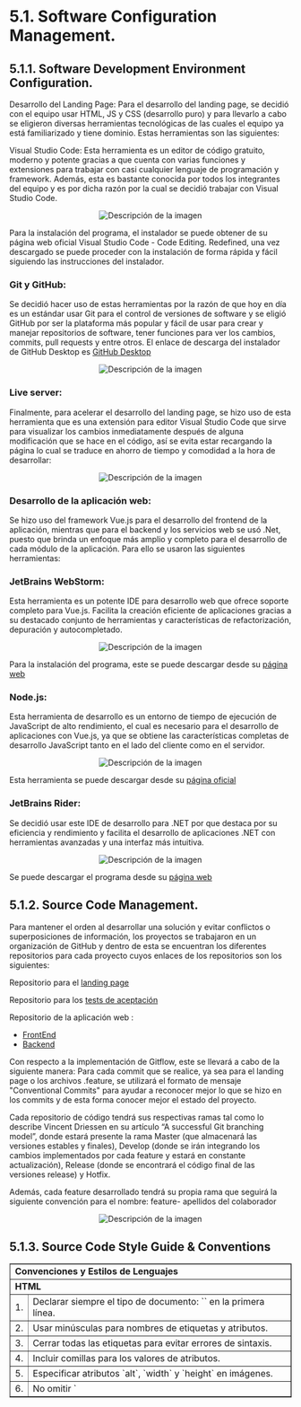 # 5.1. Software Configuration Management.

## 5.1.1. Software Development Environment Configuration.

 
 Desarrollo del Landing Page: Para el desarrollo del landing page, se decidió con el equipo usar HTML, JS y CSS (desarrollo puro) y para llevarlo a cabo se eligieron diversas herramientas tecnológicas de las cuales el equipo ya está familiarizado y tiene  dominio. Estas herramientas son las siguientes:

 Visual Studio Code: Esta herramienta es un editor de código gratuito, moderno y potente gracias a que cuenta con varias funciones y extensiones para trabajar con casi cualquier lenguaje de programación y framework. Además, esta es bastante conocida por todos los integrantes del equipo y es por dicha razón por la cual se decidió trabajar con Visual Studio Code.
 <p>

<div style="text-align: center;">
    <img src="https://github.com/user-attachments/assets/722507b6-6a9a-4c21-888b-f77dde874d52" alt="Descripción de la imagen">
</div>

<p>

Para la instalación del programa, el instalador se puede obtener de su página web oficial Visual Studio Code - Code Editing. Redefined, una vez descargado se puede proceder con la instalación de forma rápida y fácil siguiendo las instrucciones del instalador. 
### Git y GitHub:

 Se decidió hacer uso de estas herramientas por la razón de que hoy en día es un estándar usar Git para el control de versiones de software y se eligió GitHub por ser la plataforma más popular y fácil de usar para crear y manejar repositorios de software, tener funciones para ver los cambios, commits, pull requests y entre otros. El enlace de descarga del instalador de GitHub Desktop es [GitHub Desktop](https://github.com/apps/desktop)


<div style="text-align: center;">
    <img src="https://github.com/user-attachments/assets/ff491b7b-1eaa-4c21-b23d-738291b25da5" alt="Descripción de la imagen">
</div>



### Live server: 

Finalmente, para acelerar el desarrollo del landing page, se hizo uso de esta herramienta que es una extensión para editor Visual Studio Code que sirve para visualizar los cambios inmediatamente después de alguna modificación que se hace en el código, así se evita estar recargando la página lo cual se traduce en ahorro de tiempo y comodidad a la hora de desarrollar:




<div style="text-align: center;">
    <img src="https://github.com/user-attachments/assets/708d1b66-1414-47d3-9368-02fb18735db8" alt="Descripción de la imagen">
</div>






### Desarrollo de la aplicación web:

 Se hizo uso del framework Vue.js para el desarrollo del frontend de la aplicación, mientras que para el backend y los servicios web se usó .Net, puesto que brinda un enfoque más amplio y completo para el desarrollo de cada módulo de la aplicación. Para ello se usaron las siguientes herramientas:

### JetBrains WebStorm:
 Esta herramienta es un potente IDE para desarrollo web que ofrece soporte completo para Vue.js. Facilita la creación eficiente de aplicaciones gracias a su destacado conjunto de herramientas y características de refactorización, depuración y autocompletado.





<div style="text-align: center;">
    <img src="https://github.com/user-attachments/assets/b685f4b4-87a6-444f-b863-968ba319a113" alt="Descripción de la imagen">
</div>



Para la instalación del programa, este se puede descargar desde su [página web](https://www.jetbrains.com/webstorm/)


### Node.js: 

Esta herramienta de desarrollo es un entorno de tiempo de ejecución de JavaScript de alto rendimiento, el cual es necesario para el desarrollo de aplicaciones con Vue.js, ya que se obtiene las características completas de desarrollo JavaScript tanto en el lado del cliente como en el servidor.



<div style="text-align: center;">
    <img src="https://github.com/user-attachments/assets/3644a69e-af40-410a-995b-7bbb6efbf302" alt="Descripción de la imagen">
</div>



 Esta herramienta se puede descargar desde su [página oficial](https://nodejs.org/es) 


### JetBrains Rider: 
 
 Se decidió usar este IDE de desarrollo para .NET por que destaca por su eficiencia y rendimiento y facilita el desarrollo de aplicaciones .NET con herramientas avanzadas y una interfaz más intuitiva.


<div style="text-align: center;">
    <img src="https://github.com/user-attachments/assets/b172f86a-4abf-435d-bd85-b59084ac7dda" alt="Descripción de la imagen">
</div>

Se puede descargar el programa desde su [página web](https://www.jetbrains.com/es-es/rider/) 

## 5.1.2. Source Code Management.

 
 Para mantener el orden al desarrollar una solución y evitar conflictos o superposiciones de información, los proyectos se trabajaron en un organización de GitHub y dentro de esta se encuentran los diferentes repositorios para cada proyecto cuyos enlaces de los repositorios son los siguientes:



Repositorio para el [landing page](https://github.com/SoftWave-Studio/StudyStay-LandigPage)


Repositorio para los [tests de aceptación]() 


Repositorio de la aplicación web : 
- [FrontEnd](https://github.com/SoftWave-Studio/StudyStay-FrontEnd)
- [Backend](https://github.com/SoftWave-Studio/StudyStay-BackEnd)



Con respecto a la implementación de Gitflow, este se llevará a cabo de la siguiente manera:
Para cada commit que se realice, ya sea para el landing page o los archivos .feature, se utilizará el formato de mensaje "Conventional Commits" para ayudar a reconocer mejor lo que se hizo en los commits y  de esta forma conocer mejor el estado del proyecto.

Cada repositorio de código tendrá sus respectivas ramas tal como lo describe Vincent Driessen en su artículo “A successful Git branching model”, donde estará presente la rama Master (que almacenará las versiones estables y finales), Develop (donde se irán integrando los cambios implementados por cada feature y estará en constante actualización), Release (donde se encontrará el código final de las versiones release) y Hotfix.

Además, cada feature desarrollado tendrá su propia rama que seguirá la siguiente convención para el nombre: feature- apellidos del colaborador


<div style="text-align: center;">
    <img src="https://github.com/user-attachments/assets/c6fcbb79-0a69-4916-a592-e0552e6eb475" alt="Descripción de la imagen">
</div>




## 5.1.3. Source Code Style Guide & Conventions

<table align="center" border="1" width="100%" style="text-align:left;"> <tbody> <tr> <td colspan="2"><strong>Convenciones y Estilos de Lenguajes</strong></td> </tr> <tr> <td colspan="2"><strong>HTML</strong></td> </tr> <tr> 
<td>1.</td> <td>Declarar siempre el tipo de documento: `<!DOCTYPE html>` en la primera línea.</td> 
</tr> <tr> <td>2.</td> <td>Usar minúsculas para nombres de etiquetas y atributos.</td> </tr> <tr> 
<td>3.</td> <td>Cerrar todas las etiquetas para evitar errores de sintaxis.</td> </tr> <tr> 
<td>4.</td> <td>Incluir comillas para los valores de atributos.</td> </tr> <tr> <td>5.</td> 
<td>Especificar atributos `alt`, `width` y `height` en imágenes.</td> </tr> <tr> <td>6.</td> 
<td>No omitir `<title>` ni metadatos `<meta>` para SEO.</td> </tr> 
<tr> <td colspan="2"><strong>CSS</strong></td> </tr> <tr> <td>1.</td> <td>Usar nombres de clases generales y descriptivos.</td> </tr> <tr> <td>2.</td> <td>Usar nombres de clase cortos.</td> 
</tr> <tr> <td>3.</td> <td>Separar palabras en nombres de clase solo con guiones.</td> </tr> 
<tr> <td>4.</td> <td>Evitar selectores de ID; preferir selectores de clase.</td> </tr> <tr> 
<td>5.</td> <td>Usar propiedades abreviadas para reducir líneas de código.</td> </tr> <tr> 
<td colspan="2"><strong>JavaScript</strong></td> </tr> <tr> <td>1.</td> <td>Usar nombres cortos 
y claros para variables y funciones.</td> </tr> <tr> <td>2.</td> <td>Evitar el uso de variables 
globales (no usar `var`).</td> </tr> <tr> <td>3.</td> <td>Comentar y documentar líneas de código
complejas.</td> </tr> <tr> <td>4.</td> <td>Usar notaciones sencillas y comprensibles.</td> 
</tr> <tr> <td colspan="2"><strong>Gherkin</strong></td> </tr> <tr> <td>1.</td> <td>Diferenciar 
bloques “Given-When-Then” con buena indentación.</td> </tr> <tr> <td>2.</td> <td>Usar tablas para 
pasos que requieran más información.</td> </tr> <tr> <td>3.</td> <td>Usar comillas simples para 
parámetros.</td> </tr> <tr> <td>4.</td> <td>Separar escenarios con comentarios para mayor claridad.</td> 
</tr> <tr> <td colspan="2"><strong>C#</strong></td> </tr> <tr> <td>1.</td> <td>Usar interpolación de 
cadenas para concatenaciones cortas.</td> </tr> <tr> <td>2.</td> <td>Usar `StringBuilder` en bucles para grandes cantidades 
de texto.</td> </tr> <tr> <td>3.</td> <td>Usar `var` cuando 
el tipo pueda inferirse.</td> </tr> <tr> <td>4.</td> <td>Usar `using` para gestionar recursos `IDisposable`.</td> </tr> <tr> <td>5.</td> 
<td>Usar `&&` y `||` para evitar errores de evaluación.</td> </tr> <tr> <td>6.</td> <td>Usar inicializadores de objetos para simplificar la creación.</td> </tr> <tr> <td>7.</td> <td>Usar expresiones lambda para definir delegados anónimos.</td> </tr> <tr> <td>8.</td>
<td>Alinear cláusulas de consulta en LINQ para mejorar claridad.</td> </tr> <tr> <td colspan="2"><strong>Vue.js</strong></td> </tr> <tr> 
<td>1.</td> <td>Usar `v-bind` y `v-on` para enlazar datos y eventos.</td> </tr> <tr> <td>2.</td> <td>Dividir la interfaz en componentes reutilizables.</td> </tr> <tr> <td>3.</td> <td>Usar `props` y eventos para la comunicación entre componentes.</td> </tr> 
<tr> <td>4.</td> <td>Usar `computed` y `watch` para propiedades dependientes.</td> </tr> <tr> <td>5.</td> 
<td>Usar `v-model` para enlaces bidireccionales.</td> </tr> <tr> <td>6.</td> <td>Usar `v-if`, `v-else` y `v-show` para el renderizado condicional.</td> </tr> <tr> <td>7.</td> <td>Usar `v-for` para renderizar listas.</td> </tr> <tr> <td>8.</td> <td>Usar Vuex para gestionar el estado global de la aplicación.</td> </tr> <tr> <td colspan="2"><strong>ASP.Net</strong></td> </tr> <tr> <td>1.</td> <td>Usar el sufijo `Async` en métodos asíncronos.</td> </tr> <tr> <td>2.</td> 
<td>Seguir los ajustes predeterminados de Visual Studio.</td> </tr> <tr> <td>3.</td> <td>Usar `var` siempre que sea posible.</td> </tr> <tr> <td>4.</td> <td>Ser sensible a diferencias entre sistemas operativos.</td> </tr> <tr> <td>5.</td> <td>Evitar métodos de extensión innecesarios.</td> </tr> <tr> <td>6.</td> <td>Escribir comentarios de documentación para APIs públicas.</td> </tr> <tr> <td>7.</td> 
<td>Nombrar y organizar clases y métodos de prueba de forma consistente.</td>
## 5.1.4. Software Deployment Configuration.

A continuación, se dará a conocer el proceso del despliegue del las aplicaciones para que estas puedan ser visualizadas por el público y todo internet.

### Landing Page: 

Para este caso se usó el servicio “GitHub Pages” en donde se desplegará la aplicación automáticamente desde una rama de GitHub y este generará un enlace con un dominio establecido para acceder a la página. Para realizar esto se realizaron los siguientes pasos:

1. Una vez que se haya lanzado el release al repositorio y las ramas estén actualizadas, se procede a ingresar a GitHub, luego acceder al repositorio del proyecto y seguidamente hacer click en la pestaña “Settings”, buscar el ítem “Pages” del menú lateral.



![image](https://github.com/user-attachments/assets/3e1970b6-461b-40a1-b347-01a1cecb2d70)

![image](https://github.com/user-attachments/assets/1b3e3e84-3611-4802-a65a-be75c7ce52c0)

2. Seleccionar la rama principal y confirmar los cambios, luego de esto GitHub comenzará el proceso de deploy. Cuando GitHub tenga listo el enlace público, este se podrá ver desde el mismo menú en la parte superior.


![image](https://github.com/user-attachments/assets/f0f17353-2b79-40a6-98fa-d3f494822e21)

link de la [landing page](https://softwave-studio.github.io/StudyStay-LandigPage/)

## 5.2. Product Implementation & Deployment.

![image](https://github.com/user-attachments/assets/25776064-1c89-4460-80b9-3feb8281b53e)

![image](https://github.com/user-attachments/assets/d1ebdade-d814-4549-9dfc-1a4974cade43)

![image](https://github.com/user-attachments/assets/5edc9ecb-682e-4a6b-a198-c37eb4a4060a)

Link del APIRestful desplegado: https://studystay-backend.onrender.com/docs

## 5.2.1. Sprint Backlogs.

<table align="center" border="1" width="70%" style="text-align:center;">
    <tbody>
        <tr>
            <td style="">Sprint#</td>
            <td colspan="8" style="text-align:center">Sprint 1</td>
        </tr>
        <tr>
            <td style="" colspan="2">User Story</td>
            <td colspan="6" style="text-align:center">Work-Item / Task</td>
        </tr>
        <tr>
            <td>ID</td>
            <td style="text-align:center;">Title</td>
            <td style="text-align:center;">ID</td>
            <td style="text-align:center;">Title</td>
            <td style="text-align:center;">Description</td>
            <td style="text-align:center;">Estimation (hours)</td>
            <td style="text-align:center;">Assigned To</td>
            <td style="text-align:center;">Status<br>(To-do / InProcess / ToReview / Done)</td>
        </tr>
        <tr>
            <td>SS01</td>
            <td>Apartado del Header</td>
            <td>S01</td>
            <td>Header responsivo</td>
            <td>Desarrollo e implementación de los estilos que corresponden al encabezado (Header) de manera responsive.</td>
            <td>3</td>
            <td>Luis Alejo</td>
            <td>Done</td>
        </tr>
        <tr>
            <td>SS02</td>
            <td>Apartado del Footer</td>
            <td>S02</td>
            <td>Footer responsivo</td>
            <td>Desarrollo e implementación de los estilos que corresponden al pie de página (Footer) de manera responsive.</td>
            <td>2</td>
            <td>Fabio Horna</td>
            <td>Done</td>
        </tr>
        <tr>
            <td>SS03</td>
            <td>Sección Hero</td>
            <td>S03</td>
            <td>Sección Hero responsiva</td>
            <td>Desarrollo e implementación de los estilos que corresponden a la sección Hero de manera responsive.</td>
            <td>3</td>
            <td>Francisco Hurtado</td>
            <td>Done</td>
        </tr>
        <tr>
            <td>SS04</td>
            <td>Barra de Navegación</td>
            <td>S04</td>
            <td>Barra de Navegación responsiva</td>
            <td>Desarrollo e implementación de los estilos que corresponden a la Barra de Navegación de manera responsive.</td>
            <td>2</td>
            <td>Francisco Hurtado</td>
            <td>Done</td>
        </tr>
        <tr>
            <td>SS05</td>
            <td>Testimonials</td>
            <td>S05</td>
            <td>Sección “Testimonios” responsiva</td>
            <td>Desarrollo e implementación de los estilos que corresponden a los testimonios de manera responsive.</td>
            <td>3</td>
            <td>Fabio Horna</td>
            <td>Done</td>
        </tr>
        <tr>
            <td>SS06</td>
            <td>Sección Sobre Nosotros</td>
            <td>S06</td>
            <td>Información del equipo responsiva</td>
            <td>Desarrollo e implementación de los estilos que corresponden a la información del equipo de manera responsive.</td>
            <td>3</td>
            <td>Luis Alejo</td>
            <td>Done</td>
        </tr>
        <tr>
            <td>SS07</td>
            <td>Sección Services</td>
            <td>S07</td>
            <td>Sección Services responsiva</td>
            <td>Desarrollo e implementación de los estilos que corresponden a los servicios de la página de manera responsive.</td>
            <td>3</td>
            <td>Tony Torres</td>
            <td>Done</td>
        </tr>
        <tr>
            <td>SS08</td>
            <td>Interfaz Responsive</td>
            <td>S08</td>
            <td>Desarrollo de interfaz responsiva</td>
            <td>Desarrollo e implementación de un estilo responsive en toda la página.</td>
            <td>3</td>
            <td>Ariana Huapaya</td>
            <td>Done</td>
        </tr>
    </tbody>
</table>

# imagen sprint

## 5.2.2. Implemented Landing Page Evidence

![image](https://github.com/user-attachments/assets/a92b4121-f733-405d-900e-66c96d26aece)

![image](https://github.com/user-attachments/assets/48b2ab26-4ce3-49e6-bde3-7973b4cf3f71)

![image](https://github.com/user-attachments/assets/462d344a-6ee0-4443-b903-1b4ad3b78dac)

![image](https://github.com/user-attachments/assets/42e6669e-a9cc-4c00-a989-66a059d33fe3)

![image](https://github.com/user-attachments/assets/daf2e672-6bed-4512-bb3b-cc717aded1a4)

## 5.2.3. Implemented Frontend-Web Application Evidence

![image](https://github.com/user-attachments/assets/987a84bc-f752-4524-8119-7256e4edff9d)

![image](https://github.com/user-attachments/assets/05b594b8-5185-4997-9d7e-437118442485)

![image](https://github.com/user-attachments/assets/66a0cffa-6005-45c9-9093-19e289f16d56)

![image](https://github.com/user-attachments/assets/d18befef-7798-4f27-a2b3-c6683831f8f5)

![image](https://github.com/user-attachments/assets/787c8a23-cf6d-47b5-8739-0f44bca49e3f)

Link del Frotend desplegado: https://study-stay-front-end-pi.vercel.app/


## 5.2.4. Implemented Native-Mobile Application Evidence

![image](https://github.com/user-attachments/assets/c637df74-a8dd-4edd-bb57-c5b101c794ca)

![image](https://github.com/user-attachments/assets/623988cc-bbee-4936-9595-fa277f1215c2)

![image](https://github.com/user-attachments/assets/4351d91c-2e48-4a34-b44a-f61bc7f58507)

## 5.2.5. Implemented RESTful API and/or Serverless Backend Evidence

![image](https://github.com/user-attachments/assets/4a3dd43a-4ea4-409e-8f64-61da2564ad3a)

![image](https://github.com/user-attachments/assets/94f12563-c1b2-401e-a274-922e6e73ffad)



## 5.2.6. RESTful API documentation

![image](https://github.com/user-attachments/assets/8beedd70-ab4b-4e57-9901-f0eb043aeadc)

![image](https://github.com/user-attachments/assets/10bcb106-5db4-43c4-8c94-23c7225211b7)

![image](https://github.com/user-attachments/assets/92604939-5890-48f0-b4c7-e7d3f8f6be45)

![image](https://github.com/user-attachments/assets/b391c405-ee26-4e26-8a3b-08cc94419676)

![image](https://github.com/user-attachments/assets/4fb06db6-e163-438d-a707-7ccaf7dfd895)

![image](https://github.com/user-attachments/assets/c661cf68-3442-4423-a811-5e70c7a942aa)

![image](https://github.com/user-attachments/assets/59916071-8133-4dd8-8bac-d522340f2414)


## 5.2.7. Team Collaboration Insights
StudyStay-LandigPage:
![GH3](https://github.com/user-attachments/assets/cdbd2ea7-d69c-48ca-b14b-9d87b518df35)

StudyStay-FrontEnd:
![GH2](https://github.com/user-attachments/assets/142a6feb-e87b-4db5-88ee-27f6a8a647a3)

StudyStay-BackEnd:
![GH1](https://github.com/user-attachments/assets/7f44a37c-e351-4cfa-b50d-5ef7fe3ea47a)

